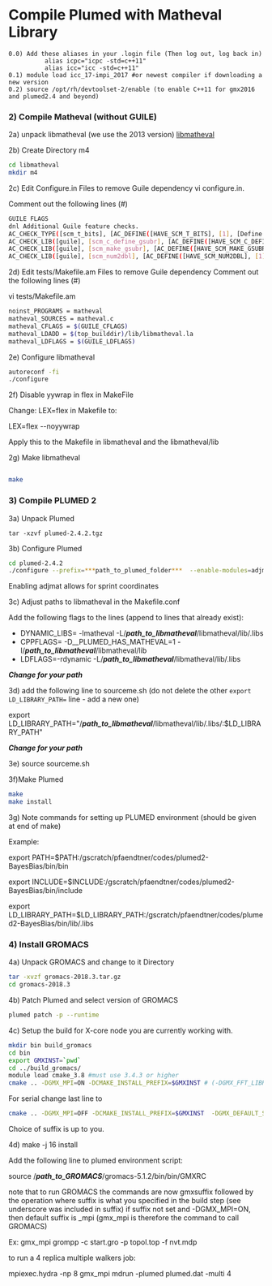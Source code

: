 # Compile Plumed with Matheval Library
```
0.0) Add these aliases in your .login file (Then log out, log back in)
          alias icpc="icpc -std=c++11"
          alias icc="icc -std=c++11"
0.1) module load icc_17-impi_2017 #or newest compiler if downloading a new version
0.2) source /opt/rh/devtoolset-2/enable (to enable C++11 for gmx2016 and plumed2.4 and beyond)
```
### 2) Compile Matheval (without GUILE)
2a) unpack libmatheval (we use the 2013 version)
[libmatheval](http://hg.savannah.gnu.org/hgweb/libmatheval/)

2b) Create Directory m4
```bash
cd libmatheval
mkdir m4
```
2c) Edit Configure.in Files to remove Guile dependency
vi configure.in.

Comment out the following lines (#)

```bash
GUILE FLAGS
dnl Additional Guile feature checks.
AC_CHECK_TYPE([scm_t_bits], [AC_DEFINE([HAVE_SCM_T_BITS], [1], [Define to 1 if you have the `scm_t_bits` type.])], [], [#include <libguile.h>])
AC_CHECK_LIB([guile], [scm_c_define_gsubr], [AC_DEFINE([HAVE_SCM_C_DEFINE_GSUBR], [1], [Define to 1 if you have the `scm_c_define_gsubr` function.])], [], [$GUILE_LDFLAGS])
AC_CHECK_LIB([guile], [scm_make_gsubr], [AC_DEFINE([HAVE_SCM_MAKE_GSUBR], [1], [Define to 1 if you have the `scm_make_gsubr` function.])], [], [$GUILE_LDFLAGS])
AC_CHECK_LIB([guile], [scm_num2dbl], [AC_DEFINE([HAVE_SCM_NUM2DBL], [1], [Define to 1 if you have the `scm_num2dbl` function.])], [], [$GUILE_LDFLAGS])
 ```

2d) Edit tests/Makefile.am Files to remove Guile dependency
Comment out the following lines (#)

vi tests/Makefile.am

```bash
noinst_PROGRAMS = matheval
matheval_SOURCES = matheval.c
matheval_CFLAGS = $(GUILE_CFLAGS)
matheval_LDADD = $(top_builddir)/lib/libmatheval.la
matheval_LDFLAGS = $(GUILE_LDFLAGS)
```


2e) Configure libmatheval

```bash
autoreconf -fi
./configure
```
2f) Disable yywrap in flex in MakeFile

Change: LEX=flex  in Makefile to:

LEX=flex --noyywrap

Apply this to the Makefile in libmatheval and the libmatheval/lib

2g) Make libmatheval

```bash

make

```

### 3) Compile PLUMED 2

3a) Unpack Plumed
```
tar -xzvf plumed-2.4.2.tgz
```

3b) Configure Plumed

```bash
cd plumed-2.4.2
./configure --prefix=***path_to_plumed_folder***  --enable-modules=adjmat #there are other modules you can enable (i.e. all,ves, etc)
```

Enabling adjmat allows for sprint coordinates

3c) Adjust paths to libmatheval in the Makefile.conf

Add the following flags to the lines (append to lines that already exist):
- DYNAMIC_LIBS= -lmatheval -L/***path_to_libmatheval***/libmatheval/lib/.libs
- CPPFLAGS= -D__PLUMED_HAS_MATHEVAL=1 -I/***path_to_libmatheval***/libmatheval/lib
- LDFLAGS=-rdynamic -L/***path_to_libmatheval***/libmatheval/lib/.libs

***Change for your path***

3d) add the following line to sourceme.sh (do not delete the other `export LD_LIBRARY_PATH=` line - add a new one)

export LD_LIBRARY_PATH="/***path_to_libmatheval***/libmatheval/lib/.libs/:$LD_LIBRARY_PATH"


***Change for your path***

3e) source sourceme.sh

3f)Make Plumed
```bash
make
make install
```
3g) Note commands for setting up PLUMED environment (should be given at end of make)

Example:

export PATH=$PATH:/gscratch/pfaendtner/codes/plumed2-BayesBias/bin/bin

export INCLUDE=$INCLUDE:/gscratch/pfaendtner/codes/plumed2-BayesBias/bin/include

export LD_LIBRARY_PATH=$LD_LIBRARY_PATH:/gscratch/pfaendtner/codes/plumed2-BayesBias/bin/lib/.libs
### 4) Install GROMACS

4a) Unpack GROMACS and change to it Directory
```bash
tar -xvzf gromacs-2018.3.tar.gz
cd gromacs-2018.3
```
4b) Patch Plumed and select version of GROMACS
```bash
plumed patch -p --runtime
```

4c) Setup the build for X-core node you are currently working with.

```bash
mkdir bin build_gromacs
cd bin
export GMXINST=`pwd`
cd ../build_gromacs/
module load cmake_3.8 #must use 3.4.3 or higher 
cmake .. -DGMX_MPI=ON -DCMAKE_INSTALL_PREFIX=$GMXINST # (-DGMX_FFT_LIBRARY=mkl default fftw)
```
For serial change last line to
```bash
cmake .. -DGMX_MPI=OFF -DCMAKE_INSTALL_PREFIX=$GMXINST  -DGMX_DEFAULT_SUFFIX=OFF -DGMX_BINARY_SUFFIX=_serial -DGMX_LIBS_SUFFIX=_serial -DGMX_FFT_LIBRARY=mkl
```
Choice of suffix is up to you.

4d) make -j 16  install

Add the following line to plumed environment script:

source /***path_to_GROMACS***/gromacs-5.1.2/bin/bin/GMXRC

note that to run GROMACS the commands are now gmxsuffix followed by the operation
where suffix is what you specified in the build step (see underscore was included in suffix)
if suffix not set and -DGMX_MPI=ON, then default suffix is _mpi (gmx_mpi is therefore the command to call GROMACS)

Ex:
gmx_mpi grompp -c start.gro -p topol.top -f nvt.mdp

to run a 4 replica multiple walkers job:

mpiexec.hydra -np 8 gmx_mpi mdrun -plumed plumed.dat -multi 4
